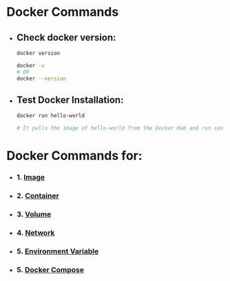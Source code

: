 # Docker Commands

* ## Check docker version:

    ```bash
    docker version
    ```

    ```bash
    docker -v
    # OR
    docker --version
    ```

* ## Test Docker Installation:

    ```bash
    docker run hello-world

    # It pulls the image of hello-world from the Docker Hub and run container on this image
    ```

# Docker Commands for:

* ### 1. [Image](/01_docker-commands/Image/README.md)
* ### 2. [Container](/01_docker-commands/Container/README.md)
* ### 3. [Volume](/01_docker-commands/Volume/README.md)
* ### 4. [Network](/01_docker-commands/Network/README.md)
* ### 5. [Environment Variable](/01_docker-commands/Environment%20Variable/README.md)
* ### 5. [Docker Compose](/05_docker-compose/README.md#docker-compose-commands)
